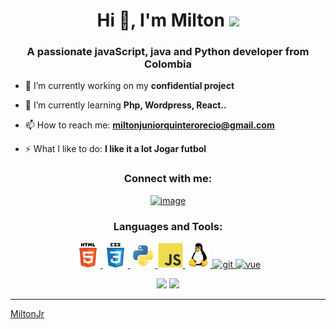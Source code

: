 <h1 align="center">Hi 👋, I'm Milton <img height="40" src="https://emoji.gg/assets/emoji/7333-parrotdance.gif"></h1>
<h3 align="center">A passionate javaScript, java and Python  developer from Colombia</h3>

- 🔭 I’m currently working on my **confidential project**

- 🌱 I’m currently learning **Php, Wordpress, React..**

- 📫 How to reach me: **miltonjuniorquinterorecio@gmail.com**

- ⚡ What I like to do: **I like it a lot Jogar futbol**

<h3 align="center">Connect with me:</h3>
<div align="center">


[![image](https://img.shields.io/badge/Instagram-E4405F?style=for-the-badge&logo=instagram&logoColor=white)](https://www.instagram.com/miltonjr__/)
  
</div>

<h3 align="center">Languages and Tools:</h3>

<p align="center"> 
  <a href="https://www.w3.org/html/" target="_blank"> 
    <img src="https://raw.githubusercontent.com/devicons/devicon/master/icons/html5/html5-original-wordmark.svg" alt="html5" width="40" height="40"/> 
  </a>
  <a href="https://www.w3schools.com/css/" target="_blank"> 
    <img src="https://raw.githubusercontent.com/devicons/devicon/master/icons/css3/css3-original-wordmark.svg" alt="css3" width="40" height="40"/> 
  </a> 
  <a href="https://www.python.org" target="_blank"> 
    <img src="https://raw.githubusercontent.com/devicons/devicon/master/icons/python/python-original.svg" alt="python" width="40" height="40"/> 
  </a>  
  <a href="https://developer.mozilla.org/en-US/docs/Web/JavaScript" target="_blank"> 
    <img src="https://raw.githubusercontent.com/devicons/devicon/master/icons/javascript/javascript-original.svg" alt="javascript" width="40" height="40"/> 
  </a> 
  <a href="https://www.linux.org/" target="_blank"> 
    <img src="https://raw.githubusercontent.com/devicons/devicon/master/icons/linux/linux-original.svg" alt="linux" width="40" height="40"/> 
  </a> 
  <a href="https://git-scm.com/" target="_blank"> 
    <img src="https://www.vectorlogo.zone/logos/git-scm/git-scm-icon.svg" alt="git" width="40" height="40"/> 
  </a>
    <a href="https://git-scm.com/" target="_blank"> 
    <img src="https://www.vectorlogo.zone/logos/vuejs/vuejs-ar21.svg" alt="vue" width="100" height="100"/> 
  </a>
</p>

<p align= "center">
  <img height= "150" src="https://github-readme-stats.vercel.app/api?username=MiltonQuintero&theme=react&show_icons=true&include_all_commits=true" />
  <img height= "150" src="https://github-readme-stats.vercel.app/api/top-langs/?username=MiltonQuintero&theme=react&layout=compact" />
</p>

------

[MiltonJr](https://github.com/MiltonQuintero)
